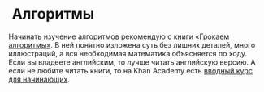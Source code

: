#  Алгоритмы

Начинать изучение алгоритмов рекомендую с книги [«Грокаем алгоритмы»](https://habr.com/company/piter/blog/323310/). В ней понятно изложена суть без лишних деталей, много иллюстраций, а вся необходимая математика объясняется по ходу. Если вы владеете английским, то лучше читать английскую версию. А если не любите читать книги, то на Khan Academy есть [вводный курс для начинающих](https://www.khanacademy.org/computing/computer-science/algorithms).